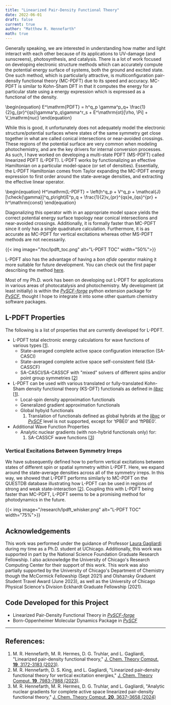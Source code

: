 ```yaml
---
title: "Linearized Pair-Density Functional Theory"
date: 2022-06-01
draft: false 
current: true
author: "Matthew R. Hennefarth"
math: true
---
```


Generally speaking, we are interested in understanding how matter and light
interact with each other because of its applications to UV-damage (and
sunscreens), photosynthesis, and catalysis. There is a lot of work focused on
developing electronic structure methods which can accurately compute the
potential energy surface of systems, both the ground and excited state. One
such method, which is particularly attractive, is multiconfiguration
pair-density functional theory (MC-PDFT) due to its speed and accuracy. MC-PDFT
is similar to Kohn-Sham DFT in that it computes the energy for a particular
state using a energy expression which is expressed as a functional of the
density.

\begin{equation}
E^\mathrm{PDFT} = h^q_p \gamma^p_q+ \frac{1}{2}g_{pr}^{qs}\gamma^p_q\gamma^r_s + E^\mathrm{ot}[\rho, \Pi] + V_\mathrm{nuc}
\end{equation}

While this is good, it unfortunately does not adequately model the electronic
structure/potential surfaces where states of the same symmetry get close
together in what are called conical intersections or near-avoided crossings.
These regions of the potential surface are very common when modeling
photochemistry, and are the key drivers for internal conversion processes. As
such, I have worked on developing a multi-state PDFT (MS-PDFT) called
linearized PDFT (L-PDFT). L-PDFT works by functionalizing an effective
Hamiltonian on a particular model-space (or set of densities). Essentially, the
L-PDFT Hamiltonian comes from Taylor expanding the MC-PDFT energy expression to
first order around the state-average densities, and extracting the effective
linear operator.

\begin{equation}
H^\mathrm{L-PDFT} = \left(h^q_p + V^q_p + \mathcal{J}[\check{\gamma}]^q_p\right)E^p_q + \frac{1}{2}v_{pr}^{qs}e_{qs}^{pr} + h^\mathrm{const} 
\end{equation}

Diagonalizing this operator with in an appropriate model space yields the
correct potential energy surface topology near conical intersections and
near-avoided crossings. Additionally, it is formally faster than MC-PDFT since
it only has a single quadrature calculation. Furthermore, it is as accurate as
MC-PDFT for vertical excitations whereas other MS-PDFT methods are not
necessarily.

{{< img image="/toc/lpdft_toc.png" alt="L-PDFT TOC" width="50%">}}

L-PDFT also has the advantage of having a *bon afide* operator making it more
suitable for future development. You can check out the first paper describing
the method [here][J. Chem. Theory Comput. **19**, 3172-3183 (2023)].

Most of my Ph.D. work has been on developing out L-PDFT for applications in
various areas of photocatalysis and photochemistry. My development (at least
initially) is within the [*PySCF-forge*] python extension package for
[*PySCF*], thought I hope to integrate it into some other quantum chemistry
software packages.

## L-PDFT Properties

The following is a list of properties that are currently developed for L-PDFT.

- L-PDFT total electronic energy calculations for wave functions of various
  types [[1][J. Chem. Theory Comput. **19**, 3172-3183 (2023)]].
    - State-averaged complete active space configuration interaction (SA-CASCI)
    - State-averaged complete active space self-consistent field (SA-CASSCF)
    - SA-CASCI/SA-CASSCF with "mixed" solvers of different spins and/or point
      group symmetries [[2][J. Chem. Theory Comput. **19**, 7983-7988 (2023)]]
- L-PDFT can be used with various translated or fully-translated Kohn-Sham
  density functional theory (KS-DFT) functionals as defined in [*libxc*]
  [[1][J. Chem. Theory Comput. **19**, 3172-3183 (2023)]].
    - Local-spin density approximation functionals
    - Generalized gradient approximation functionals
    - Global hybyid functionals 
        1. Translation of functionals defined as global hybrids at the
        [*libxc*] or [*PySCF*] level is not supported, except for ‘tPBE0’ and
        ‘ftPBE0’.
- Additional Wave Function Properties
    - Analytic nuclear gradients (with non-hybrid functionals only) for:
        1. SA-CASSCF wave functions [[3][J. Chem. Theory Comput. **20**, 3637–3658 (2024)]]

### Vertical Excitations Between Symmetry Irreps

We have subsequently defined how to perform vertical excitations between states
of different spin or spatial symmetry within L-PDFT. Here, we expand around the
state-average densities across all of the symmetry irreps. In this way, we
showed that L-PDFT performs similarly to MC-PDFT on the QUESTDB database
illustrating how L-PDFT can be used in regions of strong and weak
state-interaction [[2][J. Chem. Theory Comput. **19**, 7983-7988 (2023)]].
Coupling this with L-PDFT being faster than MC-PDFT, L-PDFT seems to be a
promising method for photodynamics in the future. 

{{< img image="/research/lpdft_whisker.png" alt="L-PDFT TOC" width="75%">}}

## Acknowledgements

This work was performed under the guidance of Professor [Laura
Gagliardi](https://gagliardigroup.uchicago.edu/) during my time as a Ph.D.
student at UChicago. Additionally, this work was supported in part by the
National Science Foundation Graduate Research Fellowship. I also acknowledge
the University of Chicago's Research Computing Center for their support of this
work. This work was also partially supported by the University of Chicago's
Department of Chemistry though the McCormick Fellowship (Sept 2021) and
Olshansky Graduent Student Travel Award (June 2023), as well as the University
of Chicago Physical Science's Division Eckhardt Graduate Fellowship (2021). 

## Code Developed for this Project
- Linearized Pair-Density Functional Theory in [*PySCF-forge*]
- Born-Oppenheimer Molecular Dynamics Package in
  [*PySCF*]

---
## References:
1. M. R. Hennefarth, M. R. Hermes, D. G. Truhlar, and L. Gagliardi, "Linearized
   pair-density functional theory," [J. Chem. Theory Comput. **19**, 3172-3183
   (2023)].
1. M. R. Hennefarth, D. S. King, and L. Gagliardi, "Linearized pair-density
   functional theory for vertical excitation energies," [J. Chem. Theory
   Comput. **19**, 7983-7988 (2023)].
1. M. R. Hennefarth, M. R. Hermes, D. G. Truhlar, and L. Gagliardi, "Analytic nuclear gradients for complete active space linearized pair-density functional theory," [J. Chem. Theory Comput. **20**, 3637–3658 (2024)]

[comment]: <Reference Hyperlinks>
[J. Chem. Theory Comput. **19**, 3172-3183 (2023)]: http://dx.doi.org/10.1021/acs.jctc.3c00207
[J. Chem. Theory Comput. **19**, 7983-7988 (2023)]: https://dx.doi.org/10.1021/acs.jctc.3c00863
[J. Chem. Theory Comput. **20**, 3637–3658 (2024)]: https://dx.doi.org/10.1021/acs.jctc.4c00095
[*PySCF-forge*]: https://github.com/pyscf/pyscf-forge
[*PySCF*]: https://github.com/pyscf/pyscf
[*libxc*]: https://www.tddft.org/programs/libxc/
